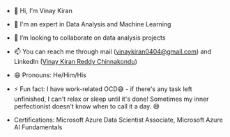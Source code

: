 - 👋 Hi, I’m Vinay Kiran
- 🌱 I'm an expert in Data Analysis and Machine Learning
- 💞️ I’m looking to collaborate on data analysis projects
- 📫 You can reach me through mail (vinaykiran0404@gmail.com) and LinkedIn ([Vinay Kiran Reddy Chinnakondu](https://www.linkedin.com/in/vinay1819/))
- 😄 Pronouns: He/Him/His
- ⚡ Fun fact: I have work-related OCD😅 - if there's any task left unfinished, I can't relax or sleep until it's done! Sometimes my inner perfectionist doesn't know when to call it a day. 😅

- Certifications: Microsoft Azure Data Scientist Associate, Microsoft Azure AI Fundamentals

<!---
Vinaykiran1819/Vinaykiran1819 is a ✨ special ✨ repository because its `README.md` (this file) appears on your GitHub profile.
You can click the Preview link to take a look at your changes.
--->
